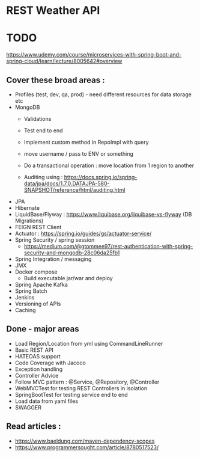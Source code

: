 # REST Weather API

# TODO

https://www.udemy.com/course/microservices-with-spring-boot-and-spring-cloud/learn/lecture/8005642#overview

## Cover these broad areas :

- Profiles (test, dev, qa, prod) - need different resources for data storage etc
- MongoDB
    - Validations
    - Test end to end
    - Implement custom method in RepoImpl with query
    - move username / pass to ENV or something

    - Do a transactional operation : move location from 1 region to another
    - Auditing
      using : https://docs.spring.io/spring-data/jpa/docs/1.7.0.DATAJPA-580-SNAPSHOT/reference/html/auditing.html
- JPA
- Hibernate
- LiquidBase/Flyway : https://www.liquibase.org/liquibase-vs-flyway (DB Migrations)
- FEIGN REST Client
- Actuator : https://spring.io/guides/gs/actuator-service/
- Spring Security / spring session
    - https://medium.com/@gtommee97/rest-authentication-with-spring-security-and-mongodb-28c06da25fb1
- Spring Integration / messaging
- JMX
- Docker compose
    - Build executable jar/war and deploy
- Spring Apache Kafka
- Spring Batch
- Jenkins
- Versioning of APIs
- Caching

## Done - major areas

- Load Region/Location from yml using CommandLineRunner
- Basic REST API
- HATEOAS support
- Code Coverage with Jacoco
- Exception handling
- Controller Advice
- Follow MVC pattern : @Service, @Repository, @Controller
- WebMVCTest for testing REST Controllers in isolation
- SpringBootTest for testing service end to end
- Load data from yaml files
- SWAGGER

## Read articles :

- https://www.baeldung.com/maven-dependency-scopes
- https://www.programmersought.com/article/8780517523/